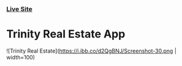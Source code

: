 ### [Live Site](https://trinity-realestate.vercel.app/)

# Trinity Real Estate App

![Trinity Real Estate](https://i.ibb.co/d2QgBNJ/Screenshot-30.png | width=100)
